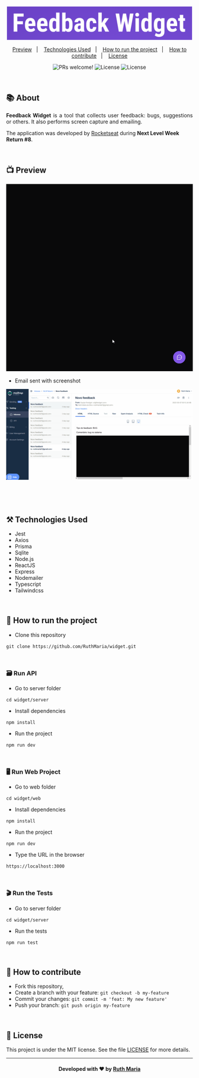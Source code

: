 <p align="center">
  <img  src=".github/logomarca.png" width="500px">
</p>

<p align="center">
  <a href="#execution">Preview</a>&nbsp;&nbsp;&nbsp;|&nbsp;&nbsp;&nbsp;  
  <a href="#technologies">Technologies Used</a>&nbsp;&nbsp;&nbsp;|&nbsp;&nbsp;&nbsp;
  <a href="#run">How to run the project</a>&nbsp;&nbsp;&nbsp;|&nbsp;&nbsp;&nbsp;
  <a href="#contribute">How to contribute</a>&nbsp;&nbsp;&nbsp;|&nbsp;&nbsp;&nbsp;
  <a href="#license">License</a>
</p>

<p align="center">
 <img src="https://img.shields.io/static/v1?label=PRs&message=welcome&color=7159c1&labelColor=000000" alt="PRs welcome!" />

  <img alt="License" src="https://img.shields.io/badge/Made%20by-Ruth%20Maria-blueviolet">

  <img alt="License" src="https://img.shields.io/static/v1?label=license&message=MIT&color=7159c1&labelColor=000000">
</p>

<br>

## :books: About

<p align="justify">
<strong>Feedback Widget</strong> is a tool that collects user feedback: bugs, suggestions or others. It also performs screen capture and emailing.

The application was developed by [Rocketseat](https://rocketseat.com.br/) during <strong>Next Level Week Return #8</strong>.

</p>

<a id="execution"></a><br>

## :tv: Preview

![video](.github/video.gif)

- Email sent with screenshot

![video](.github/video-mailtrap.gif)

<br>

<a id="technologies"></a><br>

## ⚒️ Technologies Used

- Jest
- Axios
- Prisma
- Sqlite
- Node.js
- ReactJS
- Express
- Nodemailer
- Typescript
- Tailwindcss

<a id="run"></a><br>

## 🚀 How to run the project

- Clone this repository

```
git clone https://github.com/RuthMaria/widget.git
```

<br>

### 🗃️ Run API

- Go to server folder

```
cd widget/server
```

- Install dependencies

```
npm install
```

- Run the project

```
npm run dev
```

<br>

### 🖥️ Run Web Project

- Go to web folder

```
cd widget/web
```

- Install dependencies

```
npm install
```

- Run the project

```
npm run dev
```

- Type the URL in the browser

```
https://localhost:3000
```

<br>

### :clapper: Run the Tests

- Go to server folder

```
cd widget/server
```

- Run the tests

```
npm run test

```

<a id="contribute"></a><br>

## 🎯 How to contribute

- Fork this repository,
- Create a branch with your feature: `git checkout -b my-feature`
- Commit your changes: `git commit -m 'feat: My new feature'`
- Push your branch: `git push origin my-feature`

<a id="license"></a><br>

## :memo: License

This project is under the MIT license. See the file [LICENSE](LICENSE.md) for more details.

---

<h4 align="center">
    Developed with ❤️ by <a href="https://www.linkedin.com/in/ruth-maria-9b256071/" target="_blank">Ruth Maria</a>
</h4>
